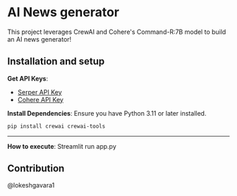 
# AI News generator

This project leverages CrewAI and Cohere's Command-R:7B model to build an AI news generator!

## Installation and setup

**Get API Keys**:
   - [Serper API Key](https://serper.dev/)
   - [Cohere API Key](https://dashboard.cohere.com/api-keys)


**Install Dependencies**:
   Ensure you have Python 3.11 or later installed.
   ```bash
   pip install crewai crewai-tools
   ```

---

**How to execute**:
   Streamlit run app.py

   
## Contribution

@lokeshgavara1
